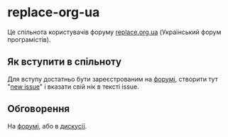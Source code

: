 # replace-org-ua
Це спільнота користувачів форуму
[replace.org.ua](//replace.org.ua/) (Український форум програмістів).

## Як вступити в спільноту
Для вступу достатньо
бути зареєстрованим на [форумі](//replace.org.ua/),
створити тут "[new issue](//github.com/replace-org-ua/invites/issues/new?labels=invite%20request&title=%D0%92%D1%96%D1%82%D0%B0%D1%8E)"
і вказати свій нік в тексті issue.

## Обговорення
На [форумі](//replace.org.ua/topic/9690/),
або в [дискусії](//github.com/orgs/replace-org-ua/teams/members/discussions/1).
